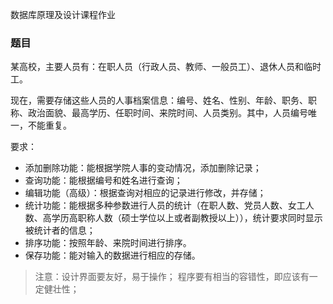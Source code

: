 数据库原理及设计课程作业

### 题目

某高校，主要人员有：在职人员（行政人员、教师、一般员工）、退休人员和临时工。

现在，需要存储这些人员的人事档案信息：编号、姓名、性别、年龄、职务、职称、政治面貌、最高学历、任职时间、来院时间、人员类别。其中，人员编号唯一，不能重复。

要求：
- 添加删除功能：能根据学院人事的变动情况，添加删除记录；
- 查询功能：能根据编号和姓名进行查询；
- 编辑功能（高级）：根据查询对相应的记录进行修改，并存储；
- 统计功能：能根据多种参数进行人员的统计（在职人数、党员人数、女工人数、高学历高职称人数（硕士学位以上或者副教授以上）），统计要求同时显示被统计者的信息；
- 排序功能：按照年龄、来院时间进行排序。
- 保存功能：能对输入的数据进行相应的存储。

> 注意：设计界面要友好，易于操作；
程序要有相当的容错性，即应该有一定健壮性；
